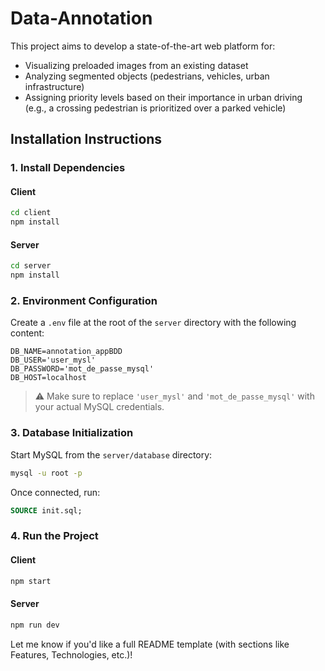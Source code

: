 # Data-Annotation

This project aims to develop a state-of-the-art web platform for:
- Visualizing preloaded images from an existing dataset
- Analyzing segmented objects (pedestrians, vehicles, urban infrastructure)
- Assigning priority levels based on their importance in urban driving  
  (e.g., a crossing pedestrian is prioritized over a parked vehicle)

## Installation Instructions

### 1. Install Dependencies

#### Client
```bash
cd client
npm install
```

#### Server
```bash
cd server
npm install
```

### 2. Environment Configuration

Create a `.env` file at the root of the `server` directory with the following content:

```
DB_NAME=annotation_appBDD
DB_USER='user_mysl'
DB_PASSWORD='mot_de_passe_mysql'
DB_HOST=localhost
```

> ⚠️ Make sure to replace `'user_mysl'` and `'mot_de_passe_mysql'` with your actual MySQL credentials.

### 3. Database Initialization

Start MySQL from the `server/database` directory:

```bash
mysql -u root -p
```

Once connected, run:

```sql
SOURCE init.sql;
```

### 4. Run the Project

#### Client
```bash
npm start
```

#### Server
```bash
npm run dev
```

Let me know if you'd like a full README template (with sections like Features, Technologies, etc.)!

